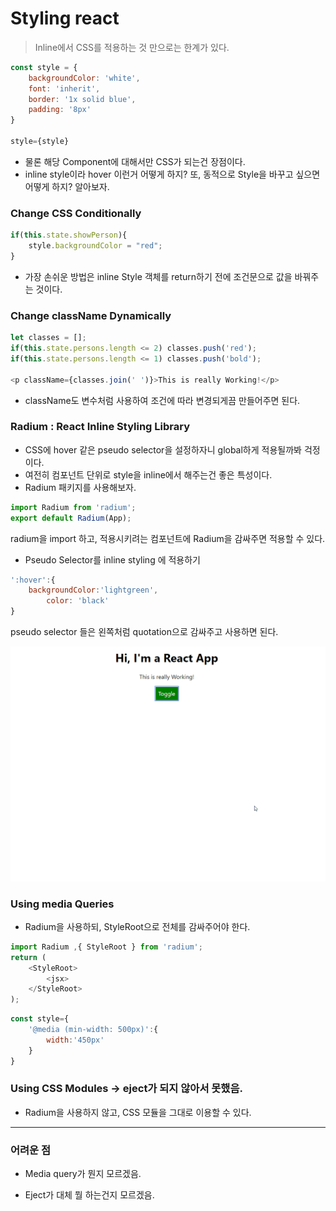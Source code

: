 # Styling react

> Inline에서 CSS를 적용하는 것 만으로는 한계가 있다.

```javascript
const style = {
    backgroundColor: 'white',
    font: 'inherit',
    border: '1x solid blue',
    padding: '8px'
}

style={style}
```

- 물론 해당 Component에 대해서만 CSS가 되는건 장점이다.
- inline style이라 hover 이런거 어떻게 하지? 또, 동적으로 Style을 바꾸고 싶으면 어떻게 하지? 알아보자.



### Change CSS Conditionally

```javascript
if(this.state.showPerson){
    style.backgroundColor = "red";
}
```

- 가장 손쉬운 방법은 inline Style 객체를 return하기 전에 조건문으로 값을 바꿔주는 것이다.



### Change className Dynamically

```javascript
let classes = [];
if(this.state.persons.length <= 2) classes.push('red');
if(this.state.persons.length <= 1) classes.push('bold');

<p className={classes.join(' ')}>This is really Working!</p>
```

- className도 변수처럼 사용하여 조건에 따라 변경되게끔 만들어주면 된다.



### Radium : React Inline Styling Library

- CSS에 hover 같은 pseudo selector을 설정하자니 global하게 적용될까봐 걱정이다.
- 여전히 컴포넌트 단위로 style을 inline에서 해주는건 좋은 특성이다.
- Radium 패키지를 사용해보자.



```javascript
import Radium from 'radium';
export default Radium(App);
```

radium을 import 하고, 적용시키려는 컴포넌트에 Radium을 감싸주면 적용할 수 있다.



- Pseudo Selector를 inline styling 에 적용하기

```javascript
':hover':{
    backgroundColor:'lightgreen',
        color: 'black'
}
```

pseudo selector 들은 왼쪽처럼 quotation으로 감싸주고 사용하면 된다.



![](./Images/changeCSS.gif)

### Using media Queries

- Radium을 사용하되, StyleRoot으로 전체를 감싸주어야 한다.

```javascript
import Radium ,{ StyleRoot } from 'radium';
return (
    <StyleRoot>
    	<jsx>
    </StyleRoot>
);
```

```javascript
const style={
    '@media (min-width: 500px)':{
        width:'450px'
    }
}
```



### Using CSS Modules -> eject가 되지 않아서 못했음.

- Radium을 사용하지 않고, CSS 모듈을 그대로 이용할 수 있다.



---------------------------------

### 어려운 점

- Media query가 뭔지 모르겠음.

- Eject가 대체 뭘 하는건지 모르겠음.

